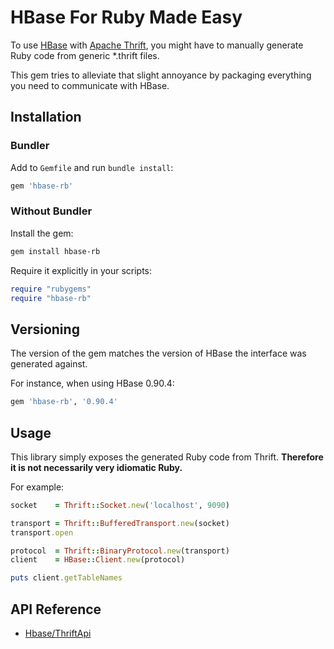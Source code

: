 # HBase For Ruby Made Easy

<!--[![Build Status](https://secure.travis-ci.org/highgroove/hbase-rb.png)](http://travis-ci.org/highgroove/hbase-rb)-->

To use [HBase](http://hbase.apache.org/) with [Apache
Thrift](http://thrift.apache.org/), you might have to manually generate
Ruby code from generic *.thrift files.

This gem tries to alleviate that slight annoyance by packaging everything
you need to communicate with HBase.

## Installation

### Bundler

Add to `Gemfile` and run `bundle install`:

```ruby
gem 'hbase-rb'
```

### Without Bundler

Install the gem:

```bash
gem install hbase-rb
```

Require it explicitly in your scripts:

```ruby
require "rubygems"
require "hbase-rb"
```

## Versioning

The version of the gem matches the version of HBase the interface was
generated against.

For instance, when using HBase 0.90.4:

```ruby
gem 'hbase-rb', '0.90.4'
```

## Usage

This library simply exposes the generated Ruby code from Thrift.
**Therefore it is not necessarily very idiomatic Ruby.**

For example:

```ruby
socket    = Thrift::Socket.new('localhost', 9090)

transport = Thrift::BufferedTransport.new(socket)
transport.open

protocol  = Thrift::BinaryProtocol.new(transport)
client    = HBase::Client.new(protocol)

puts client.getTableNames
```

## API Reference

* [Hbase/ThriftApi](http://wiki.apache.org/hadoop/Hbase/ThriftApi)
